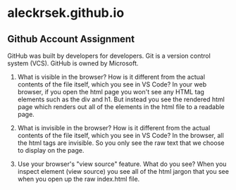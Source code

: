 # aleckrsek.github.io
## Github Account Assignment

GitHub was built by developers for developers.
Git is a version control system (VCS).
GitHub is owned by Microsoft.

1. What is visible in the browser? How is it different from the actual contents of the file itself, which you see in VS Code?
In your web browser, if you open the html page you won't see any HTML tag elements such as the div and h1. But instead you see the rendered html page which renders out all of the elements in the html file to a readable page. 

2. What is invisible in the browser? How is it different from the actual contents of the file itself, which you see in VS Code?
In the browser, all the html tags are invisible. So you only see the raw text that we choose to display on the page. 

3. Use your browser's "view source" feature. What do you see?
When you inspect element (view source) you see all of the html jargon that you see when you open up the raw index.html file.